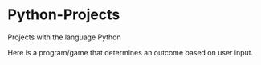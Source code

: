 # Python-Projects
 Projects with the language Python


Here is a program/game that determines an outcome based on user input. 
